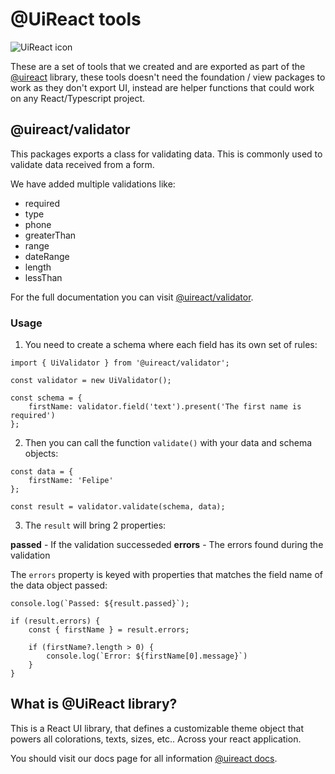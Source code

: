 # @UiReact tools
![UiReact icon](https://www.uireact.io/_next/static/media/sunglasses_cat.a5f3369a.gif)

These are a set of tools that we created and are exported as part of the [@uireact](https://uireact.io) library, these tools doesn't need the foundation / view packages to work as they don't export UI, instead are helper functions that could work on any React/Typescript project.

## @uireact/validator

This packages exports a class for validating data. This is commonly used to validate data received from a form.

We have added multiple validations like:

- required
- type
- phone
- greaterThan
- range
- dateRange
- length
- lessThan

For the full documentation you can visit [@uireact/validator](https://www.uireact.io/docs/validator).

### Usage

1. You need to create a schema where each field has its own set of rules:

```tsx
import { UiValidator } from '@uireact/validator';

const validator = new UiValidator();

const schema = {
    firstName: validator.field('text').present('The first name is required')
};
```

2. Then you can call the function `validate()` with your data and schema objects:

```tsx
const data = {
    firstName: 'Felipe'
};

const result = validator.validate(schema, data);
```

3. The `result` will bring 2 properties:

**passed** - If the validation successeded
**errors** - The errors found during the validation

The `errors` property is keyed with properties that matches the field name of the data object passed:

```tsx
console.log(`Passed: ${result.passed}`);

if (result.errors) {
    const { firstName } = result.errors;

    if (firstName?.length > 0) {
        console.log(`Error: ${firstName[0].message}`)
    }
}
```

## What is @UiReact library?

This is a React UI library, that defines a customizable theme object that powers all colorations, texts, sizes, etc.. Across your react application.

You should visit our docs page for all information [@uireact docs](https://uireact.io).
